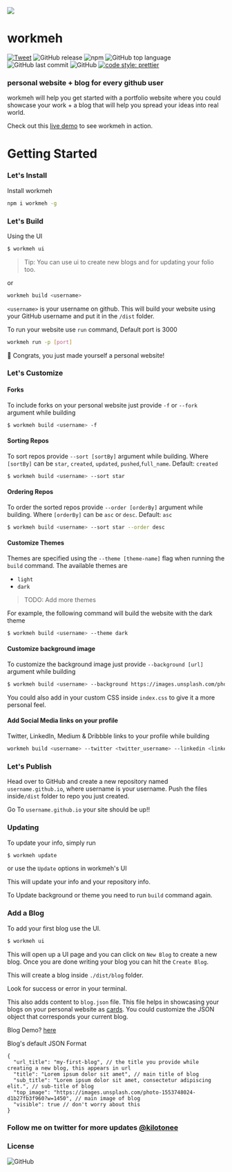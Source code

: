 <img src="https://i.imgur.com/eA6clZr.png">

# workmeh 
[![Tweet](https://img.shields.io/twitter/url/https/shields.io.svg?style=social)](https://twitter.com/intent/tweet?text=personal%20website%20and%20a%20blog%20for%20every%20github%20user%20@kilotonee%20&url=https://github.com/kilotone/workmeh) ![GitHub release](https://img.shields.io/github/release/kilotone/workmeh.svg?style=popout-square) ![npm](https://img.shields.io/npm/dm/workmeh.svg?style=popout-square) ![GitHub top language](https://img.shields.io/github/languages/top/kilotone/workmeh.svg?style=popout-square) ![GitHub last commit](https://img.shields.io/github/last-commit/kilotone/workmeh.svg?style=popout-square) ![GitHub](https://img.shields.io/github/license/kilotone/workmeh.svg?style=popout-square) [![code style: prettier](https://img.shields.io/badge/code_style-prettier-ff69b4.svg?style=flat-square)](https://github.com/prettier/prettier)

### personal website + blog for every github user

workmeh will help you get started with a portfolio website where you could showcase your work + a blog that will help you spread your ideas into real world.

Check out this [live demo](https://kilotone.github.io/workmeh/) to see workmeh in action.

# Getting Started

### Let's Install

Install workmeh

```sh
npm i workmeh -g
```

### Let's Build

Using the UI

```sh
$ workmeh ui
```

> Tip: You can use ui to create new blogs and for updating your folio too.

or

```sh
workmeh build <username>
```

`<username>` is your username on github. This will build your website using your GitHub username and put it in the `/dist` folder.

To run your website use `run` command, Default port is 3000

```sh
workmeh run -p [port]
```

🎉 Congrats, you just made yourself a personal website!

### Let's Customize

#### Forks

To include forks on your personal website just provide `-f` or `--fork` argument while building

```sh
$ workmeh build <username> -f
```

#### Sorting Repos

To sort repos provide `--sort [sortBy]` argument while building. Where `[sortBy]` can be `star`, `created`, `updated`, `pushed`,`full_name`. Default: `created`

```sh
$ workmeh build <username> --sort star
```

#### Ordering Repos

To order the sorted repos provide `--order [orderBy]` argument while building. Where `[orderBy]` can be `asc` or `desc`. Default: `asc`

```sh
$ workmeh build <username> --sort star --order desc
```

#### Customize Themes

Themes are specified using the `--theme [theme-name]` flag when running the `build` command. The available themes are

- `light`
- `dark`

> TODO: Add more themes

For example, the following command will build the website with the dark theme

```sh
$ workmeh build <username> --theme dark
```

#### Customize background image

To customize the background image just provide `--background [url]` argument while building

```sh
$ workmeh build <username> --background https://images.unsplash.com/photo-1557277770-baf0ca74f908?w=1634
```

You could also add in your custom CSS inside `index.css` to give it a more personal feel.

#### Add Social Media links on your profile

Twitter, LinkedIn, Medium & Dribbble links to your profile while building

```sh
workmeh build <username> --twitter <twitter_username> --linkedin <linkedin_username> --medium <medium_username> --dribbble <dribbble_username>
```

### Let's Publish

Head over to GitHub and create a new repository named `username.github.io`, where username is your username. Push the files inside`/dist` folder to repo you just created.

Go To `username.github.io` your site should be up!!

### Updating

To update your info, simply run

```sh
$ workmeh update
```

or use the `Update` options in workmeh's UI

This will update your info and your repository info.

To Update background or theme you need to run `build` command again.

### Add a Blog

To add your first blog use the UI.

```sh
$ workmeh ui
```

This will open up a UI page and you can click on `New Blog` to create a new blog. Once you are done writing your blog you can hit the `Create Blog`.

This will create a blog inside `./dist/blog` folder.

Look for success or error in your terminal.

This also adds content to `blog.json` file. This file helps in showcasing your blogs on your personal website as [cards](https://kilotone.github.io/workmeh/#blog_section). You could customize the JSON object that corresponds your current blog.

Blog Demo? [here](https://kilotone.github.io/workmeh/blog/my-first-post/)

Blog's default JSON Format

```
{
  "url_title": "my-first-blog", // the title you provide while creating a new blog, this appears in url
  "title": "Lorem ipsum dolor sit amet", // main title of blog
  "sub_title": "Lorem ipsum dolor sit amet, consectetur adipiscing elit.", // sub-title of blog
  "top_image": "https://images.unsplash.com/photo-1553748024-d1b27fb3f960?w=1450", // main image of blog
  "visible": true // don't worry about this
}
```

### Follow me on twitter for more updates [@kilotonee](https://twitter.com/kilotonee)

### License

![GitHub](https://img.shields.io/github/license/kilotone/workmeh.svg?style=popout-square)
